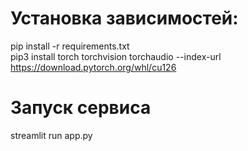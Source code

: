 # Установка зависимостей:
pip install -r requirements.txt  
pip3 install torch torchvision torchaudio --index-url https://download.pytorch.org/whl/cu126

# Запуск сервиса
streamlit run app.py
